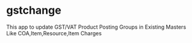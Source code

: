 # gstchange
This app to update GST/VAT Product Posting Groups in Existing Masters Like COA,Item,Resource,Item Charges
